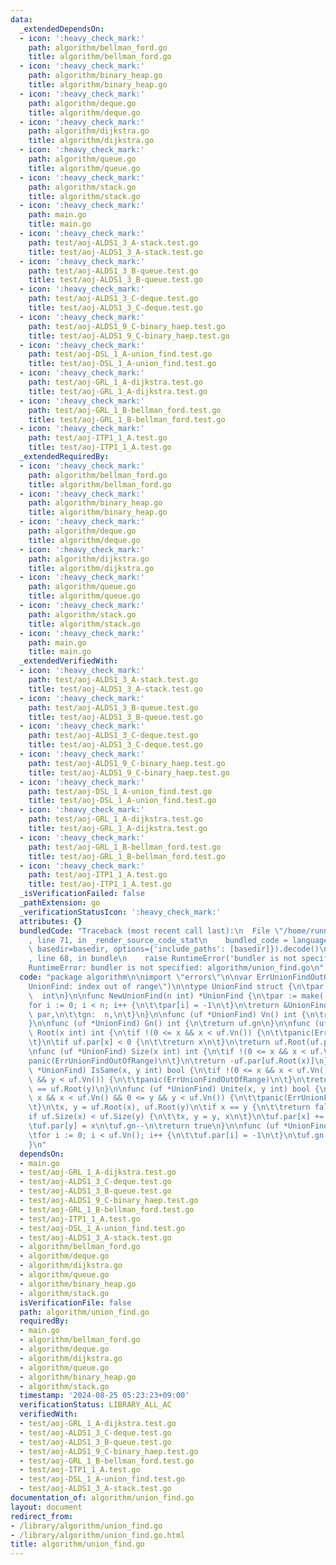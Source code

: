 ```yaml
---
data:
  _extendedDependsOn:
  - icon: ':heavy_check_mark:'
    path: algorithm/bellman_ford.go
    title: algorithm/bellman_ford.go
  - icon: ':heavy_check_mark:'
    path: algorithm/binary_heap.go
    title: algorithm/binary_heap.go
  - icon: ':heavy_check_mark:'
    path: algorithm/deque.go
    title: algorithm/deque.go
  - icon: ':heavy_check_mark:'
    path: algorithm/dijkstra.go
    title: algorithm/dijkstra.go
  - icon: ':heavy_check_mark:'
    path: algorithm/queue.go
    title: algorithm/queue.go
  - icon: ':heavy_check_mark:'
    path: algorithm/stack.go
    title: algorithm/stack.go
  - icon: ':heavy_check_mark:'
    path: main.go
    title: main.go
  - icon: ':heavy_check_mark:'
    path: test/aoj-ALDS1_3_A-stack.test.go
    title: test/aoj-ALDS1_3_A-stack.test.go
  - icon: ':heavy_check_mark:'
    path: test/aoj-ALDS1_3_B-queue.test.go
    title: test/aoj-ALDS1_3_B-queue.test.go
  - icon: ':heavy_check_mark:'
    path: test/aoj-ALDS1_3_C-deque.test.go
    title: test/aoj-ALDS1_3_C-deque.test.go
  - icon: ':heavy_check_mark:'
    path: test/aoj-ALDS1_9_C-binary_haep.test.go
    title: test/aoj-ALDS1_9_C-binary_haep.test.go
  - icon: ':heavy_check_mark:'
    path: test/aoj-DSL_1_A-union_find.test.go
    title: test/aoj-DSL_1_A-union_find.test.go
  - icon: ':heavy_check_mark:'
    path: test/aoj-GRL_1_A-dijkstra.test.go
    title: test/aoj-GRL_1_A-dijkstra.test.go
  - icon: ':heavy_check_mark:'
    path: test/aoj-GRL_1_B-bellman_ford.test.go
    title: test/aoj-GRL_1_B-bellman_ford.test.go
  - icon: ':heavy_check_mark:'
    path: test/aoj-ITP1_1_A.test.go
    title: test/aoj-ITP1_1_A.test.go
  _extendedRequiredBy:
  - icon: ':heavy_check_mark:'
    path: algorithm/bellman_ford.go
    title: algorithm/bellman_ford.go
  - icon: ':heavy_check_mark:'
    path: algorithm/binary_heap.go
    title: algorithm/binary_heap.go
  - icon: ':heavy_check_mark:'
    path: algorithm/deque.go
    title: algorithm/deque.go
  - icon: ':heavy_check_mark:'
    path: algorithm/dijkstra.go
    title: algorithm/dijkstra.go
  - icon: ':heavy_check_mark:'
    path: algorithm/queue.go
    title: algorithm/queue.go
  - icon: ':heavy_check_mark:'
    path: algorithm/stack.go
    title: algorithm/stack.go
  - icon: ':heavy_check_mark:'
    path: main.go
    title: main.go
  _extendedVerifiedWith:
  - icon: ':heavy_check_mark:'
    path: test/aoj-ALDS1_3_A-stack.test.go
    title: test/aoj-ALDS1_3_A-stack.test.go
  - icon: ':heavy_check_mark:'
    path: test/aoj-ALDS1_3_B-queue.test.go
    title: test/aoj-ALDS1_3_B-queue.test.go
  - icon: ':heavy_check_mark:'
    path: test/aoj-ALDS1_3_C-deque.test.go
    title: test/aoj-ALDS1_3_C-deque.test.go
  - icon: ':heavy_check_mark:'
    path: test/aoj-ALDS1_9_C-binary_haep.test.go
    title: test/aoj-ALDS1_9_C-binary_haep.test.go
  - icon: ':heavy_check_mark:'
    path: test/aoj-DSL_1_A-union_find.test.go
    title: test/aoj-DSL_1_A-union_find.test.go
  - icon: ':heavy_check_mark:'
    path: test/aoj-GRL_1_A-dijkstra.test.go
    title: test/aoj-GRL_1_A-dijkstra.test.go
  - icon: ':heavy_check_mark:'
    path: test/aoj-GRL_1_B-bellman_ford.test.go
    title: test/aoj-GRL_1_B-bellman_ford.test.go
  - icon: ':heavy_check_mark:'
    path: test/aoj-ITP1_1_A.test.go
    title: test/aoj-ITP1_1_A.test.go
  _isVerificationFailed: false
  _pathExtension: go
  _verificationStatusIcon: ':heavy_check_mark:'
  attributes: {}
  bundledCode: "Traceback (most recent call last):\n  File \"/home/runner/.local/lib/python3.10/site-packages/onlinejudge_verify/documentation/build.py\"\
    , line 71, in _render_source_code_stat\n    bundled_code = language.bundle(stat.path,\
    \ basedir=basedir, options={'include_paths': [basedir]}).decode()\n  File \"/home/runner/.local/lib/python3.10/site-packages/onlinejudge_verify/languages/user_defined.py\"\
    , line 68, in bundle\n    raise RuntimeError('bundler is not specified: {}'.format(str(path)))\n\
    RuntimeError: bundler is not specified: algorithm/union_find.go\n"
  code: "package algorithm\n\nimport \"errors\"\n\nvar ErrUnionFindOutOfRange = errors.New(\"\
    UnionFind: index out of range\")\n\ntype UnionFind struct {\n\tpar []int\n\tgn\
    \  int\n}\n\nfunc NewUnionFind(n int) *UnionFind {\n\tpar := make([]int, n)\n\t\
    for i := 0; i < n; i++ {\n\t\tpar[i] = -1\n\t}\n\treturn &UnionFind{\n\t\tpar:\
    \ par,\n\t\tgn:  n,\n\t}\n}\n\nfunc (uf *UnionFind) Vn() int {\n\treturn len(uf.par)\n\
    }\n\nfunc (uf *UnionFind) Gn() int {\n\treturn uf.gn\n}\n\nfunc (uf *UnionFind)\
    \ Root(x int) int {\n\tif !(0 <= x && x < uf.Vn()) {\n\t\tpanic(ErrUnionFindOutOfRange)\n\
    \t}\n\tif uf.par[x] < 0 {\n\t\treturn x\n\t}\n\treturn uf.Root(uf.par[x])\n}\n\
    \nfunc (uf *UnionFind) Size(x int) int {\n\tif !(0 <= x && x < uf.Vn()) {\n\t\t\
    panic(ErrUnionFindOutOfRange)\n\t}\n\treturn -uf.par[uf.Root(x)]\n}\n\nfunc (uf\
    \ *UnionFind) IsSame(x, y int) bool {\n\tif !(0 <= x && x < uf.Vn() && 0 <= y\
    \ && y < uf.Vn()) {\n\t\tpanic(ErrUnionFindOutOfRange)\n\t}\n\treturn uf.Root(x)\
    \ == uf.Root(y)\n}\n\nfunc (uf *UnionFind) Unite(x, y int) bool {\n\tif !(0 <=\
    \ x && x < uf.Vn() && 0 <= y && y < uf.Vn()) {\n\t\tpanic(ErrUnionFindOutOfRange)\n\
    \t}\n\tx, y = uf.Root(x), uf.Root(y)\n\tif x == y {\n\t\treturn false\n\t}\n\t\
    if uf.Size(x) < uf.Size(y) {\n\t\tx, y = y, x\n\t}\n\tuf.par[x] += uf.par[y]\n\
    \tuf.par[y] = x\n\tuf.gn--\n\treturn true\n}\n\nfunc (uf *UnionFind) Reset() {\n\
    \tfor i := 0; i < uf.Vn(); i++ {\n\t\tuf.par[i] = -1\n\t}\n\tuf.gn = uf.Vn()\n\
    }\n"
  dependsOn:
  - main.go
  - test/aoj-GRL_1_A-dijkstra.test.go
  - test/aoj-ALDS1_3_C-deque.test.go
  - test/aoj-ALDS1_3_B-queue.test.go
  - test/aoj-ALDS1_9_C-binary_haep.test.go
  - test/aoj-GRL_1_B-bellman_ford.test.go
  - test/aoj-ITP1_1_A.test.go
  - test/aoj-DSL_1_A-union_find.test.go
  - test/aoj-ALDS1_3_A-stack.test.go
  - algorithm/bellman_ford.go
  - algorithm/deque.go
  - algorithm/dijkstra.go
  - algorithm/queue.go
  - algorithm/binary_heap.go
  - algorithm/stack.go
  isVerificationFile: false
  path: algorithm/union_find.go
  requiredBy:
  - main.go
  - algorithm/bellman_ford.go
  - algorithm/deque.go
  - algorithm/dijkstra.go
  - algorithm/queue.go
  - algorithm/binary_heap.go
  - algorithm/stack.go
  timestamp: '2024-08-25 05:23:23+09:00'
  verificationStatus: LIBRARY_ALL_AC
  verifiedWith:
  - test/aoj-GRL_1_A-dijkstra.test.go
  - test/aoj-ALDS1_3_C-deque.test.go
  - test/aoj-ALDS1_3_B-queue.test.go
  - test/aoj-ALDS1_9_C-binary_haep.test.go
  - test/aoj-GRL_1_B-bellman_ford.test.go
  - test/aoj-ITP1_1_A.test.go
  - test/aoj-DSL_1_A-union_find.test.go
  - test/aoj-ALDS1_3_A-stack.test.go
documentation_of: algorithm/union_find.go
layout: document
redirect_from:
- /library/algorithm/union_find.go
- /library/algorithm/union_find.go.html
title: algorithm/union_find.go
---
```

